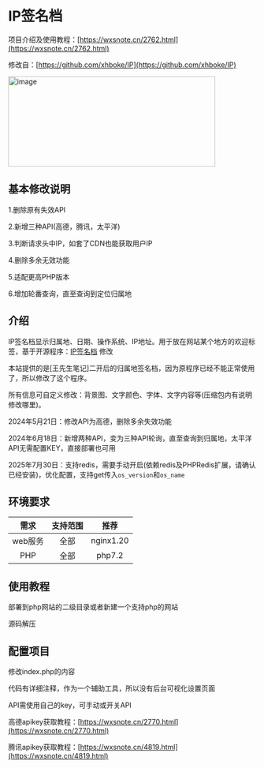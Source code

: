 # IP签名档

项目介绍及使用教程：[https://wxsnote.cn/2762.html](https://wxsnote.cn/2762.html)

修改自：[https://github.com/xhboke/IP](https://github.com/xhboke/IP)

<img width="420" height="183" alt="image" src="https://github.com/user-attachments/assets/6b8f1cde-ec62-4e81-bd3c-9ec554392bfb" />


## 基本修改说明

1.删除原有失效API

2.新增三种API(高德，腾讯，太平洋)

3.判断请求头中IP，如套了CDN也能获取用户IP

4.删除多余无效功能

5.适配更高PHP版本

6.增加轮番查询，直至查询到定位归属地

## 介绍

IP签名档显示归属地、日期、操作系统、IP地址。用于放在网站某个地方的欢迎标签，基于开源程序：[IP签名档](https://github.com/xhboke/IP) 修改

本站提供的是[王先生笔记]二开后的归属地签名档，因为原程序已经不能正常使用了，所以修改了这个程序。

所有信息可自定义修改：背景图、文字颜色、字体、文字内容等(压缩包内有说明修改哪里)。

2024年5月21日：修改API为高德，删除多余失效功能

2024年6月18日：新增两种API，变为三种API轮询，直至查询到归属地，太平洋API无需配置KEY，直接部署也可用

2025年7月30日：支持redis，需要手动开启(依赖redis及PHPRedis扩展，请确认已经安装)，优化配置，支持get传入`os_version`和`os_name`

## 环境要求

|需求|支持范围|推荐|
|:--:|:--:|:--:|
|web服务|全部|nginx1.20|
|PHP|全部|php7.2|

## 使用教程

部署到php网站的二级目录或者新建一个支持php的网站

源码解压

## 配置项目

修改index.php的内容

代码有详细注释，作为一个辅助工具，所以没有后台可视化设置页面

API需使用自己的key，可手动或开关API

高德apikey获取教程：[https://wxsnote.cn/2770.html](https://wxsnote.cn/2770.html)

腾讯apikey获取教程：[https://wxsnote.cn/4819.html](https://wxsnote.cn/4819.html)
